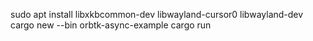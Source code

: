 sudo apt install libxkbcommon-dev libwayland-cursor0 libwayland-dev
cargo new --bin orbtk-async-example
cargo run
